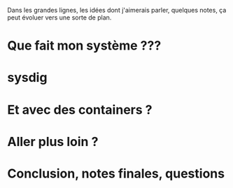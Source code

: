 
Dans les grandes lignes, les idées dont j'aimerais parler, quelques notes, ça peut évoluer vers une sorte de plan.

# Que fait mon système ???




# sysdig




# Et avec des containers ?




# Aller plus loin ?




# Conclusion, notes finales, questions
